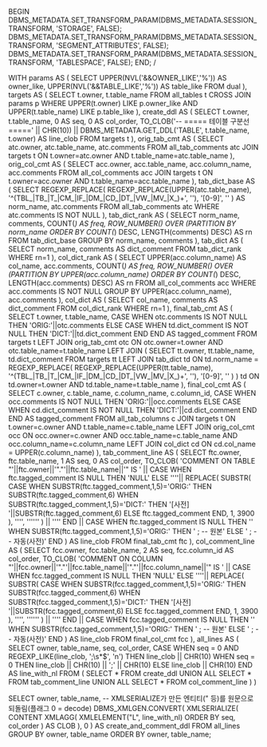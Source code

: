 BEGIN
  DBMS_METADATA.SET_TRANSFORM_PARAM(DBMS_METADATA.SESSION_TRANSFORM, 'STORAGE', FALSE);
  DBMS_METADATA.SET_TRANSFORM_PARAM(DBMS_METADATA.SESSION_TRANSFORM, 'SEGMENT_ATTRIBUTES', FALSE);
  DBMS_METADATA.SET_TRANSFORM_PARAM(DBMS_METADATA.SESSION_TRANSFORM, 'TABLESPACE', FALSE);
END;
/

WITH
params AS (
  SELECT
    UPPER(NVL('&&OWNER_LIKE','%')) AS owner_like,
    UPPER(NVL('&&TABLE_LIKE','%')) AS table_like
  FROM dual
),
targets AS (
  SELECT t.owner, t.table_name
  FROM all_tables t
  CROSS JOIN params p
  WHERE UPPER(t.owner) LIKE p.owner_like
    AND UPPER(t.table_name) LIKE p.table_like
),
create_ddl AS (
  SELECT t.owner, t.table_name, 0 AS seq, 0 AS col_order,
         TO_CLOB('-- ===== 테이블 구분선 =====' || CHR(10)) ||
         DBMS_METADATA.GET_DDL('TABLE', t.table_name, t.owner) AS line_clob
  FROM targets t
),
orig_tab_cmt AS (
  SELECT atc.owner, atc.table_name, atc.comments
  FROM all_tab_comments atc
  JOIN targets t ON t.owner=atc.owner AND t.table_name=atc.table_name
),
orig_col_cmt AS (
  SELECT acc.owner, acc.table_name, acc.column_name, acc.comments
  FROM all_col_comments acc
  JOIN targets t ON t.owner=acc.owner AND t.table_name=acc.table_name
),
tab_dict_base AS (
  SELECT
    REGEXP_REPLACE(
      REGEXP_REPLACE(UPPER(atc.table_name), '^(TBL_|TB_|T_|CM_|IF_|DM_|CD_|DT_|VW_|MV_|X_)+', ''),
      '[0-9]', ''
    ) AS norm_name,
    atc.comments
  FROM all_tab_comments atc
  WHERE atc.comments IS NOT NULL
),
tab_dict_rank AS (
  SELECT norm_name, comments, COUNT(*) AS freq,
         ROW_NUMBER() OVER (PARTITION BY norm_name ORDER BY COUNT(*) DESC, LENGTH(comments) DESC) AS rn
  FROM tab_dict_base
  GROUP BY norm_name, comments
),
tab_dict AS (
  SELECT norm_name, comments AS dict_comment
  FROM tab_dict_rank
  WHERE rn=1
),
col_dict_rank AS (
  SELECT UPPER(acc.column_name) AS col_name, acc.comments, COUNT(*) AS freq,
         ROW_NUMBER() OVER (PARTITION BY UPPER(acc.column_name) ORDER BY COUNT(*) DESC, LENGTH(acc.comments) DESC) AS rn
  FROM all_col_comments acc
  WHERE acc.comments IS NOT NULL
  GROUP BY UPPER(acc.column_name), acc.comments
),
col_dict AS (
  SELECT col_name, comments AS dict_comment
  FROM col_dict_rank
  WHERE rn=1
),
final_tab_cmt AS (
  SELECT t.owner, t.table_name,
         CASE
           WHEN otc.comments IS NOT NULL THEN 'ORIG:'||otc.comments
           ELSE CASE WHEN td.dict_comment IS NOT NULL THEN 'DICT:'||td.dict_comment END
         END AS tagged_comment
  FROM targets t
  LEFT JOIN orig_tab_cmt otc
    ON otc.owner=t.owner AND otc.table_name=t.table_name
  LEFT JOIN (
    SELECT tt.owner, tt.table_name, td.dict_comment
    FROM targets tt
    LEFT JOIN tab_dict td
      ON td.norm_name = REGEXP_REPLACE(
           REGEXP_REPLACE(UPPER(tt.table_name), '^(TBL_|TB_|T_|CM_|IF_|DM_|CD_|DT_|VW_|MV_|X_)+', ''),
           '[0-9]', ''
         )
  ) td ON td.owner=t.owner AND td.table_name=t.table_name
),
final_col_cmt AS (
  SELECT c.owner, c.table_name, c.column_name, c.column_id,
         CASE
           WHEN occ.comments IS NOT NULL THEN 'ORIG:'||occ.comments
           ELSE CASE WHEN cd.dict_comment IS NOT NULL THEN 'DICT:'||cd.dict_comment END
         END AS tagged_comment
  FROM all_tab_columns c
  JOIN targets t ON t.owner=c.owner AND t.table_name=c.table_name
  LEFT JOIN orig_col_cmt occ
    ON occ.owner=c.owner AND occ.table_name=c.table_name AND occ.column_name=c.column_name
  LEFT JOIN col_dict cd
    ON cd.col_name = UPPER(c.column_name)
),
tab_comment_line AS (
  SELECT
    ftc.owner, ftc.table_name, 1 AS seq, 0 AS col_order,
    TO_CLOB(
      'COMMENT ON TABLE "'||ftc.owner||'"."'||ftc.table_name||'" IS ' ||
      CASE
        WHEN ftc.tagged_comment IS NULL THEN 'NULL'
        ELSE
          ''''|| REPLACE(
                  SUBSTR(
                    CASE
                      WHEN SUBSTR(ftc.tagged_comment,1,5)='ORIG:' THEN SUBSTR(ftc.tagged_comment,6)
                      WHEN SUBSTR(ftc.tagged_comment,1,5)='DICT:' THEN '[사전] '||SUBSTR(ftc.tagged_comment,6)
                      ELSE ftc.tagged_comment
                    END, 1, 3900
                  ), '''', ''''''
                ) || ''''
      END ||
      CASE
        WHEN ftc.tagged_comment IS NULL THEN ''
        WHEN SUBSTR(ftc.tagged_comment,1,5)='ORIG:' THEN ' ; -- 원본'
        ELSE ' ; -- 자동(사전)'
      END
    ) AS line_clob
  FROM final_tab_cmt ftc
),
col_comment_line AS (
  SELECT
    fcc.owner, fcc.table_name, 2 AS seq, fcc.column_id AS col_order,
    TO_CLOB(
      'COMMENT ON COLUMN "'||fcc.owner||'"."'||fcc.table_name||'"."'||fcc.column_name||'" IS ' ||
      CASE
        WHEN fcc.tagged_comment IS NULL THEN 'NULL'
        ELSE
          ''''|| REPLACE(
                  SUBSTR(
                    CASE
                      WHEN SUBSTR(fcc.tagged_comment,1,5)='ORIG:' THEN SUBSTR(fcc.tagged_comment,6)
                      WHEN SUBSTR(fcc.tagged_comment,1,5)='DICT:' THEN '[사전] '||SUBSTR(fcc.tagged_comment,6)
                      ELSE fcc.tagged_comment
                    END, 1, 3900
                  ), '''', ''''''
                ) || ''''
      END ||
      CASE
        WHEN fcc.tagged_comment IS NULL THEN ''
        WHEN SUBSTR(fcc.tagged_comment,1,5)='ORIG:' THEN ' ; -- 원본'
        ELSE ' ; -- 자동(사전)'
      END
    ) AS line_clob
  FROM final_col_cmt fcc
),
all_lines AS (
  SELECT owner, table_name, seq, col_order,
         CASE
           WHEN seq = 0 AND REGEXP_LIKE(line_clob, ';\s*$', 'n') THEN line_clob || CHR(10)
           WHEN seq = 0 THEN line_clob || CHR(10) || ';' || CHR(10)
           ELSE line_clob || CHR(10)
         END AS line_with_nl
  FROM (
    SELECT * FROM create_ddl
    UNION ALL
    SELECT * FROM tab_comment_line
    UNION ALL
    SELECT * FROM col_comment_line
  )
)

SELECT
  owner,
  table_name,
  -- XMLSERIALIZE가 만든 엔티티(&quot; 등)를 원문으로 되돌림(플래그 0 = decode)
  DBMS_XMLGEN.CONVERT(
    XMLSERIALIZE(
      CONTENT XMLAGG(
        XMLELEMENT("L", line_with_nl)
        ORDER BY seq, col_order
      ) AS CLOB
    ),
    0
  ) AS create_and_comment_ddl
FROM all_lines
GROUP BY owner, table_name
ORDER BY owner, table_name;

